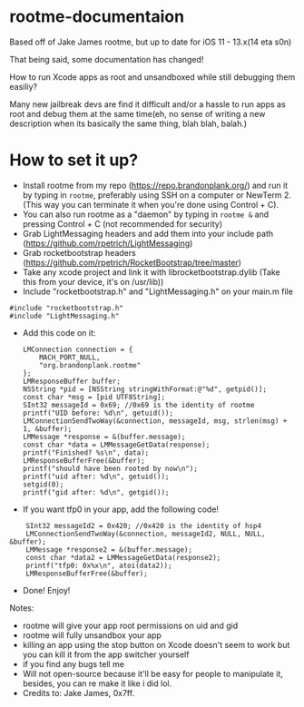 # rootme-documentaion
Based off of Jake James rootme, but up to date for iOS 11 - 13.x(14 eta s0n)

That being said, some documentation has changed!

How to run Xcode apps as root and unsandboxed while still debugging them easiliy?

Many new jailbreak devs are find it difficult and/or a hassle to run apps as root and debug them at the same time(eh, no sense of writing a new description when its basically the same thing, blah blah, balah.)

# How to set it up?

- Install rootme from my repo (https://repo.brandonplank.org/) and run it by typing in ```rootme```, preferably using SSH on a computer or NewTerm 2. (This way you can terminate it when you're done using Control + C). 
- You can also run rootme as a "daemon" by typing in ```rootme &``` and pressing Control + C (not recommended for security)
- Grab LightMessaging headers and add them into your include path (https://github.com/rpetrich/LightMessaging)
- Grab rocketbootstrap headers (https://github.com/rpetrich/RocketBootstrap/tree/master)
- Take any xcode project and link it with librocketbootstrap.dylib (Take this from your device, it's on /usr/lib))
- Include "rocketbootstrap.h" and "LightMessaging.h" on your main.m file
```
#include "rocketbootstrap.h"
#include "LightMessaging.h"
```
- Add this code on it:
    ```
    LMConnection connection = {
        MACH_PORT_NULL,
        "org.brandonplank.rootme"
    };
    LMResponseBuffer buffer;
    NSString *pid = [NSString stringWithFormat:@"%d", getpid()];
    const char *msg = [pid UTF8String];
    SInt32 messageId = 0x69; //0x69 is the identity of rootme
    printf("UID before: %d\n", getuid());
    LMConnectionSendTwoWay(&connection, messageId, msg, strlen(msg) + 1, &buffer);
    LMMessage *response = &(buffer.message);
    const char *data = LMMessageGetData(response);
    printf("Finished? %s\n", data);
    LMResponseBufferFree(&buffer);
    printf("should have been rooted by now\n");
    printf("uid after: %d\n", getuid());
    setgid(0);
    printf("gid after: %d\n", getgid());
    ```
    
- If you want tfp0 in your app, add the following code!
```
    SInt32 messageId2 = 0x420; //0x420 is the identity of hsp4
    LMConnectionSendTwoWay(&connection, messageId2, NULL, NULL, &buffer);
    LMMessage *response2 = &(buffer.message);
    const char *data2 = LMMessageGetData(response2);
    printf("tfp0: 0x%x\n", atoi(data2));
    LMResponseBufferFree(&buffer);
```

- Done! Enjoy!

Notes:
- rootme will give your app root permissions on uid and gid
- rootme will fully unsandbox your app
- killing an app using the stop button on Xcode doesn't seem to work but you can kill it from the app switcher yourself
- if you find any bugs tell me
- Will not open-source because it'll be easy for people to manipulate it, besides, you can re make it like i did lol.
- Credits to: Jake James, 0x7ff.
